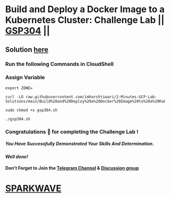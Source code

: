 # Build and Deploy a Docker Image to a Kubernetes Cluster: Challenge Lab || [GSP304](https://www.cloudskillsboost.google/focuses/1738?parent=catalog) ||

## Solution [here](https://youtu.be/YnM1zN4maes)

### Run the following Commands in CloudShell

### Assign Variable

```
export ZONE=
```
```
curl -LO raw.githubusercontent.com/imharshtiwari/2-Minutes-GCP-Lab-Solutions/main/Build%20and%20Deploy%20a%20Docker%20Image%20to%20a%20Kubernetes%20Cluster%20Challenge%20Lab/gsp304.sh

sudo chmod +x gsp304.sh

./gsp304.sh
```

### Congratulations 🎉 for completing the Challenge Lab !

##### *You Have Successfully Demonstrated Your Skills And Determination.*

#### *Well done!*

#### Don't Forget to Join the [Telegram Channel](https://t.me/sparkwave.01) & [Discussion group](https://t.me/sparkwave.01chats)

# [SPARKWAVE](https://www.youtube.com/@sparkwave.01)
